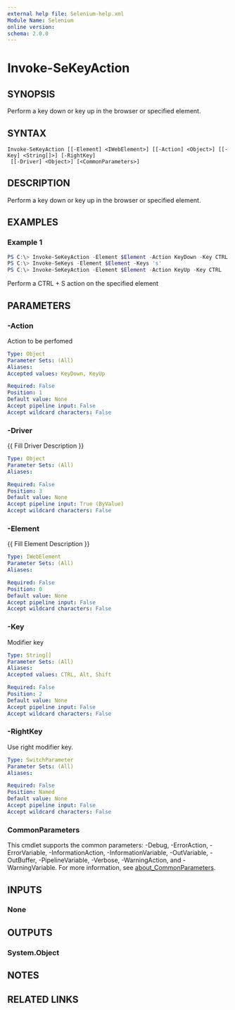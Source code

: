 ```yaml
---
external help file: Selenium-help.xml
Module Name: Selenium
online version:
schema: 2.0.0
---
```


# Invoke-SeKeyAction

## SYNOPSIS
Perform a key down or key up in the browser or specified element.

## SYNTAX

```
Invoke-SeKeyAction [[-Element] <IWebElement>] [[-Action] <Object>] [[-Key] <String[]>] [-RightKey]
 [[-Driver] <Object>] [<CommonParameters>]
```

## DESCRIPTION
Perform a key down or key up in the browser or specified element.

## EXAMPLES

### Example 1
```powershell
PS C:\> Invoke-SeKeyAction -Element $Element -Action KeyDown -Key CTRL
PS C:\> Invoke-SeKeys -Element $Element -Keys 's'
PS C:\> Invoke-SeKeyAction -Element $Element -Action KeyUp -Key CTRL
```

Perform a CTRL + S action on the specified element

## PARAMETERS

### -Action
Action to be perfomed

```yaml
Type: Object
Parameter Sets: (All)
Aliases:
Accepted values: KeyDown, KeyUp

Required: False
Position: 1
Default value: None
Accept pipeline input: False
Accept wildcard characters: False
```

### -Driver
{{ Fill Driver Description }}

```yaml
Type: Object
Parameter Sets: (All)
Aliases:

Required: False
Position: 3
Default value: None
Accept pipeline input: True (ByValue)
Accept wildcard characters: False
```

### -Element
{{ Fill Element Description }}

```yaml
Type: IWebElement
Parameter Sets: (All)
Aliases:

Required: False
Position: 0
Default value: None
Accept pipeline input: False
Accept wildcard characters: False
```

### -Key
Modifier key

```yaml
Type: String[]
Parameter Sets: (All)
Aliases:
Accepted values: CTRL, Alt, Shift

Required: False
Position: 2
Default value: None
Accept pipeline input: False
Accept wildcard characters: False
```

### -RightKey
Use right modifier key.

```yaml
Type: SwitchParameter
Parameter Sets: (All)
Aliases:

Required: False
Position: Named
Default value: None
Accept pipeline input: False
Accept wildcard characters: False
```

### CommonParameters
This cmdlet supports the common parameters: -Debug, -ErrorAction, -ErrorVariable, -InformationAction, -InformationVariable, -OutVariable, -OutBuffer, -PipelineVariable, -Verbose, -WarningAction, and -WarningVariable. For more information, see [about_CommonParameters](http://go.microsoft.com/fwlink/?LinkID=113216).

## INPUTS

### None

## OUTPUTS

### System.Object
## NOTES

## RELATED LINKS

